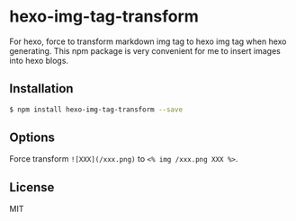 # hexo-img-tag-transform

For hexo, force to transform markdown img tag to hexo img tag when hexo generating. This npm package is very convenient for me to insert images into hexo blogs.

## Installation

``` bash
$ npm install hexo-img-tag-transform --save
```

## Options

Force transform `![XXX](/xxx.png)` to `<% img /xxx.png XXX %>`.

## License

MIT

[Hexo]: http://hexo.io/